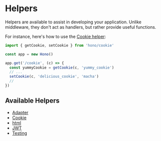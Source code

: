 # Helpers

Helpers are available to assist in developing your application. Unlike middleware, they don't act as handlers, but rather provide useful functions.

For instance, here's how to use the [Cookie helper](/helpers/cookie):

```ts
import { getCookie, setCookie } from 'hono/cookie'

const app = new Hono()

app.get('/cookie', (c) => {
  const yummyCookie = getCookie(c, 'yummy_cookie')
  // ...
  setCookie(c, 'delicious_cookie', 'macha')
  //
})
```

## Available Helpers

- [Adapter](/helpers/adapter)
- [Cookie](/helpers/cookie)
- [html](/helpers/html)
- [JWT](/helpers/jwt)
- [Testing](/helpers/testing)
